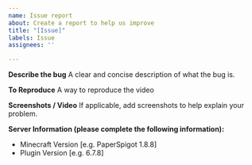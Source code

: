 ```yaml
---
name: Issue report
about: Create a report to help us improve
title: "[Issue]"
labels: Issue
assignees: ''

---
```


**Describe the bug**
A clear and concise description of what the bug is.

**To Reproduce**
A way to reproduce the video

**Screenshots / Video**
If applicable, add screenshots to help explain your problem.

**Server Information (please complete the following information):**
 - Minecraft Version [e.g. PaperSpigot 1.8.8]
- Plugin Version [e.g. 6.7.8]
